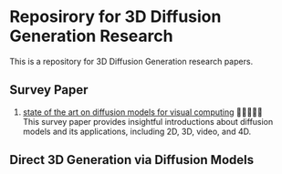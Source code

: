 # Reposirory for 3D Diffusion Generation Research
This is a repository for 3D Diffusion Generation research papers.

## Survey Paper
1. [state of the art on diffusion models for visual computing](https://arxiv.org/abs/2310.07204) 🌟🌟🌟🌟🌟 \
   This survey paper provides insightful introductions about diffusion models and its applications, including 2D, 3D, video, and 4D.

## Direct 3D Generation via Diffusion Models

## 

